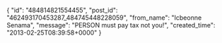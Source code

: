  {
   "id": "484814821554455",
   "post_id": "462493170453287_484745448228059",
   "from_name": "Icbeonne Senama",
   "message": "PERSON must pay tax not you!",
   "created_time": "2013-02-25T08:39:58+0000"
 }
